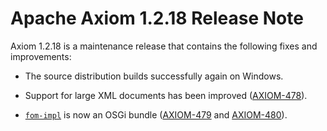 Apache Axiom 1.2.18 Release Note
================================

Axiom 1.2.18 is a maintenance release that contains the following fixes and
improvements:

*   The source distribution builds successfully again on Windows.

*   Support for large XML documents has been improved ([AXIOM-478][]).

*   [`fom-impl`][1] is now an OSGi bundle ([AXIOM-479][] and [AXIOM-480][]).

[1]: ../implementations/fom-impl/index.html

[AXIOM-478]: https://issues.apache.org/jira/browse/AXIOM-478
[AXIOM-479]: https://issues.apache.org/jira/browse/AXIOM-479
[AXIOM-480]: https://issues.apache.org/jira/browse/AXIOM-480
